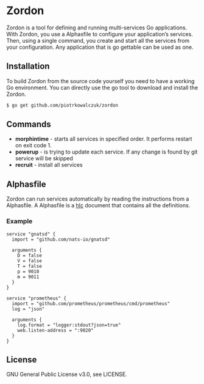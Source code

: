 # Zordon
Zordon is a tool for defining and running multi-services Go applications.
With Zordon, you use a Alphasfile to configure your application’s services.
Then, using a single command, you create and start all the services from your configuration.
Any application that is go gettable can be used as one.

## Installation
To build Zordon from the source code yourself you need to have a working Go environment.
You can directly use the go tool to download and install the Zordon.

```bash
$ go get github.com/piotrkowalczuk/zordon
```


## Commands

* **morphintime** - starts all services in specified order. It performs restart on exit code 1.
* **powerup** - is trying to update each service. If any change is found by git service will be skipped
* **recruit** - install all services

## Alphasfile
Zordon can run services automatically by reading the instructions from a Alphasfile.
A Alphasfile is a [hlc](https://github.com/hashicorp/hcl) document that contains all the definitions.

### Example

```hlc
service "gnatsd" {
  import = "github.com/nats-io/gnatsd"

  arguments {
    D = false
    V = false
    T = false
    p = 9010
    m = 9011
  }
}

service "prometheus" {
  import = "github.com/prometheus/prometheus/cmd/prometheus"
  log = "json"

  arguments {
    log.format = "logger:stdout?json=true"
    web.listen-address = ":9020"
  }
}

```

## License

GNU General Public License v3.0, see LICENSE.